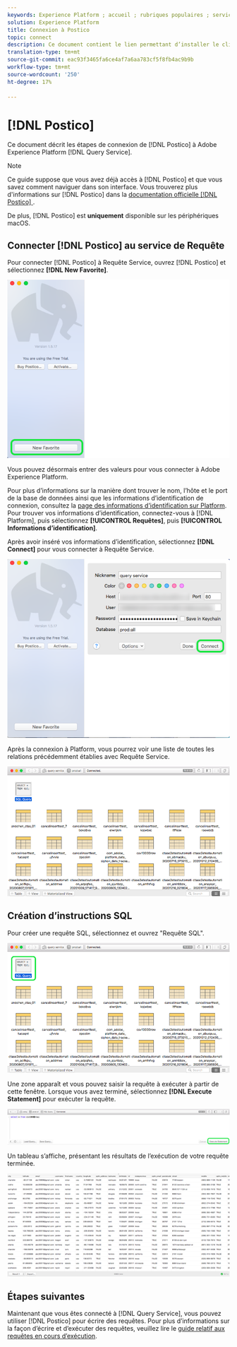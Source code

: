 ```yaml
---
keywords: Experience Platform ; accueil ; rubriques populaires ; service de Requête ; service de requête ; postico ; Postico ; connexion au service de requête ;
solution: Experience Platform
title: Connexion à Postico
topic: connect
description: Ce document contient le lien permettant d’installer le client de sauvegarde Postico pour Adobe Experience Platform Requête Service.
translation-type: tm+mt
source-git-commit: eac93f3465fa6ce4af7a6aa783cf5f8fb4ac9b9b
workflow-type: tm+mt
source-wordcount: '250'
ht-degree: 17%

---
```



# [!DNL Postico]

Ce document décrit les étapes de connexion de [!DNL Postico] à Adobe Experience Platform [!DNL Query Service].

>[!NOTE]
>
> Ce guide suppose que vous avez déjà accès à [!DNL Postico] et que vous savez comment naviguer dans son interface. Vous trouverez plus d&#39;informations sur [!DNL Postico] dans la [documentation officielle [!DNL Postico] ](https://eggerapps.at/postico/docs).
> 
> De plus, [!DNL Postico] est **uniquement** disponible sur les périphériques macOS.

## Connecter [!DNL Postico] au service de Requête

Pour connecter [!DNL Postico] à Requête Service, ouvrez [!DNL Postico] et sélectionnez **[!DNL New Favorite]**.

![](../images/clients/postico/open-postico.png)

Vous pouvez désormais entrer des valeurs pour vous connecter à Adobe Experience Platform.

Pour plus d’informations sur la manière dont trouver le nom, l’hôte et le port de la base de données ainsi que les informations d’identification de connexion, consultez la [page des informations d’identification sur Platform](https://platform.adobe.com/query/configuration). Pour trouver vos informations d’identification, connectez-vous à [!DNL Platform], puis sélectionnez **[!UICONTROL Requêtes]**, puis **[!UICONTROL Informations d’identification]**.

Après avoir inséré vos informations d’identification, sélectionnez **[!DNL Connect]** pour vous connecter à Requête Service.

![](../images/clients/postico/authentication-details.png)

Après la connexion à Platform, vous pourrez voir une liste de toutes les relations précédemment établies avec Requête Service.

![](../images/clients/postico/show-queries.png)

## Création d’instructions SQL

Pour créer une requête SQL, sélectionnez et ouvrez &quot;Requête SQL&quot;.

![](../images/clients/postico/create-query.png)

Une zone apparaît et vous pouvez saisir la requête à exécuter à partir de cette fenêtre. Lorsque vous avez terminé, sélectionnez **[!DNL Execute Statement]** pour exécuter la requête.

![](../images/clients/postico/run-statement.png)

Un tableau s’affiche, présentant les résultats de l’exécution de votre requête terminée.

![](../images/clients/postico/query-results.png)

## Étapes suivantes

Maintenant que vous êtes connecté à [!DNL Query Service], vous pouvez utiliser [!DNL Postico] pour écrire des requêtes. Pour plus d’informations sur la façon d’écrire et d’exécuter des requêtes, veuillez lire le [guide relatif aux requêtes en cours d’exécution](../best-practices/writing-queries.md).